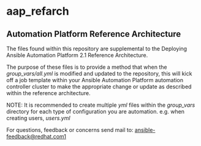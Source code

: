 # aap_refarch
## Automation Platform Reference Architecture

The files found within this repository are supplemental to the Deploying Ansible Automation Platform 2.1 Reference Architecture. 

The purpose of these files is to provide a method that when the _group_vars/all.yml_ is modified and updated to the repository, this will kick off a job template within your Ansible Automation Platform automation controller cluster to make the appropriate change or update as described within the reference architecture.

NOTE: It is recommended to create multiple _yml_ files within the _group_vars_ directory for each type of configuration you are automation. e.g. when creating users, _users.yml_

For questions, feedback or concerns send mail to: ansible-feedback@redhat.com1
